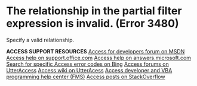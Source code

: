 
# The relationship <name> in the partial filter expression is invalid. (Error 3480)

Specify a valid relationship.

 **ACCESS SUPPORT RESOURCES**
 [Access for developers forum on MSDN](https://social.msdn.microsoft.com/Forums/office/en-US/home?forum=accessdev)
 [Access help on support.office.com](https://support.office.com/search/results?query=Access)
 [Access help on answers.microsoft.com](http://answers.microsoft.com/en-us/office/forum/access?page=1&amp;tab=question&amp;status=all&amp;auth=1)
 [Search for specific Access error codes on Bing](http://www.bing.com/)
 [Access forums on UtterAccess](http://www.utteraccess.com/forum/index.php?act=idx)
 [Access wiki on UtterAcess](http://www.utteraccess.com/forum/index.php?act=idx)
 [Access developer and VBA programming help center (FMS)](http://www.fmsinc.com/MicrosoftAccess/developer/)
 [Access posts on StackOverflow](http://stackoverflow.com/questions/tagged/ms-access)
